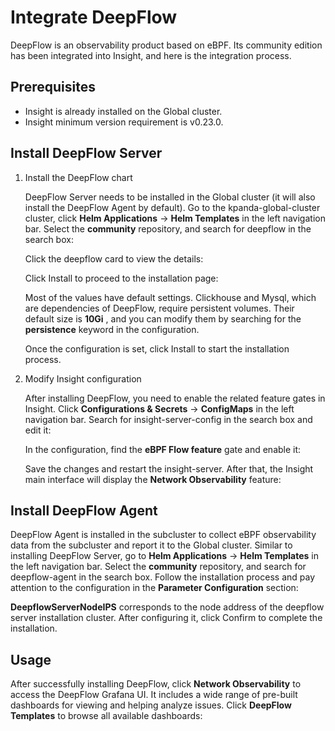 # Integrate DeepFlow

DeepFlow is an observability product based on eBPF. Its community edition has been integrated into Insight, and here is the integration process.

## Prerequisites

- Insight is already installed on the Global cluster.
- Insight minimum version requirement is v0.23.0.

## Install DeepFlow Server

1. Install the DeepFlow chart

    DeepFlow Server needs to be installed in the Global cluster (it will also install the DeepFlow Agent by default). Go to the kpanda-global-cluster cluster, click __Helm Applications__ -> __Helm Templates__ in the left navigation bar. Select the __community__ repository, and search for deepflow in the search box:
    
    
    
    Click the deepflow card to view the details:
    
    
    
    Click Install to proceed to the installation page:
    
    
    
    Most of the values have default settings. Clickhouse and Mysql, which are dependencies of DeepFlow, require persistent volumes. Their default size is __10Gi__ , and you can modify them by searching for the __persistence__ keyword in the configuration.
    
    Once the configuration is set, click Install to start the installation process.

2. Modify Insight configuration

    After installing DeepFlow, you need to enable the related feature gates in Insight. Click __Configurations & Secrets__ -> __ConfigMaps__ in the left navigation bar. Search for insight-server-config in the search box and edit it:
    
    
    
    In the configuration, find the __eBPF Flow feature__ gate and enable it:
    
    
    
    Save the changes and restart the insight-server. After that, the Insight main interface will display the __Network Observability__ feature:
    
    

## Install DeepFlow Agent

DeepFlow Agent is installed in the subcluster to collect eBPF observability data from the subcluster and report it to the Global cluster. Similar to installing DeepFlow Server, go to __Helm Applications__ -> __Helm Templates__ in the left navigation bar. Select the __community__ repository, and search for deepflow-agent in the search box. Follow the installation process and pay attention to the configuration in the __Parameter Configuration__ section:



 __DeepflowServerNodeIPS__ corresponds to the node address of the deepflow server installation cluster. After configuring it, click Confirm to complete the installation.

## Usage

After successfully installing DeepFlow, click __Network Observability__ to access the DeepFlow Grafana UI. It includes a wide range of pre-built dashboards for viewing and helping analyze issues. Click __DeepFlow Templates__ to browse all available dashboards:




